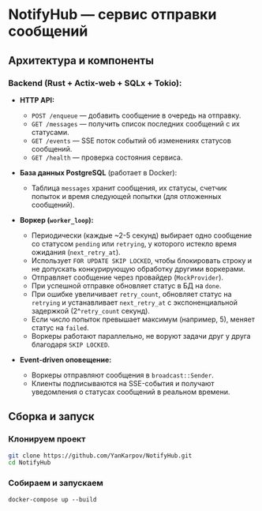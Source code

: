# NotifyHub — сервис отправки сообщений

## Архитектура и компоненты

### Backend (Rust + Actix-web + SQLx + Tokio):

- **HTTP API:**
  - `POST /enqueue` — добавить сообщение в очередь на отправку.
  - `GET /messages` — получить список последних сообщений с их статусами.
  - `GET /events` — SSE поток событий об изменениях статусов сообщений.
  - `GET /health` — проверка состояния сервиса.

- **База данных PostgreSQL** (работает в Docker):
  - Таблица `messages` хранит сообщения, их статусы, счетчик попыток и время следующей попытки (для отложенных сообщений).

- **Воркер (`worker_loop`):**
  - Периодически (каждые ~2-5 секунд) выбирает одно сообщение со статусом `pending` или `retrying`, у которого истекло время ожидания (`next_retry_at`).
  - Использует `FOR UPDATE SKIP LOCKED`, чтобы блокировать строку и не допускать конкурирующую обработку другими воркерами.
  - Отправляет сообщение через провайдер (`MockProvider`).
  - При успешной отправке обновляет статус в БД на `done`.
  - При ошибке увеличивает `retry_count`, обновляет статус на `retrying` и устанавливает `next_retry_at` с экспоненциальной задержкой (2^`retry_count` секунд).
  - Если число попыток превышает максимум (например, 5), меняет статус на `failed`.
  - Воркеры работают параллельно, не воруют задачи друг у друга благодаря `SKIP LOCKED`.


- **Event-driven оповещение:**
  - Воркеры отправляют сообщения в `broadcast::Sender`.
  - Клиенты подписываются на SSE-события и получают уведомления о статусах сообщений в реальном времени.


## Сборка и запуск

### Клонируем проект
```bash
git clone https://github.com/YanKarpov/NotifyHub.git
cd NotifyHub
```
### Собираем и запускаем
```
docker-compose up --build
```

